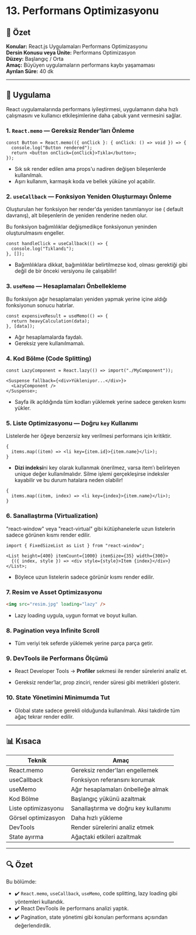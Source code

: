 # 13. Performans Optimizasyonu

## 📄 Özet

**Konular:** React.js Uygulamaları Performans Optimizasyonu  
**Dersin Konusu veya Ünite:** Performans Optimizasyon  
**Düzey:** Başlangıç / Orta  
**Amaç:** Büyüyen uygulamaların performans kaybı yaşamaması  
**Ayrılan Süre:** 40 dk

---

## 🔧 Uygulama

React uygulamalarında performans iyileştirmesi, uygulamanın daha hızlı çalışmasını ve kullanıcı etkileşimlerine daha çabuk yanıt vermesini sağlar.

### 1. `React.memo` — Gereksiz Render’ları Önleme

```tsx
const Button = React.memo(({ onClick }: { onClick: () => void }) => {
  console.log("Button rendered");
  return <button onClick={onClick}>Tıkla</button>;
});
```

- Sık sık render edilen ama props'u nadiren değişen bileşenlerde kullanılmalı.
- Aşırı kullanım, karmaşık koda ve bellek yüküne yol açabilir.

### 2. `useCallback` — Fonksiyon Yeniden Oluşturmayı Önleme

Oluşturulan her fonksiyon her render'da yeniden tanımlanıyor ise ( default davranış), alt bileşenlerin de yeniden renderine neden olur.

Bu fonksiyon bağımlılıklar değişmedikçe fonksiyonun yeninden oluşturulmasını engeller.

```tsx
const handleClick = useCallback(() => {
  console.log("Tıklandı");
}, []);
```

- Bağımlılıklara dikkat, bağımlılıklar belirtilmezse kod, olması gerektiği gibi değil de bir önceki versiyonu ile çalışabilir!

### 3. `useMemo` — Hesaplamaları Önbellekleme

Bu fonksiyon ağır hesaplamaları yeniden yapmak yerine içine aldığı fonksiyonun sonucu hatırlar.

```tsx
const expensiveResult = useMemo(() => {
  return heavyCalculation(data);
}, [data]);
```

- Ağır hesaplamalarda faydalı.
- Gereksiz yere kullanılmamalı.

### 4. Kod Bölme (Code Splitting)

```tsx
const LazyComponent = React.lazy(() => import("./MyComponent"));

<Suspense fallback={<div>Yükleniyor...</div>}>
  <LazyComponent />
</Suspense>;
```

- Sayfa ilk açıldığında tüm kodları yüklemek yerine sadece gereken kısmı yükler.

### 5. Liste Optimizasyonu — Doğru `key` Kullanımı

Listelerde her öğeye benzersiz key verilmesi performans için kritiktir.

```tsx
{
  items.map((item) => <li key={item.id}>{item.name}</li>);
}
```

- **Dizi indeksi**ni key olarak kullanmak önerilmez, varsa item’ı belirleyen unique değer kullanılmalıdır. Silme işlemi gerçekleşirse indeksler kayabilir ve bu durum hatalara neden olabilir!

```tsx
{
  items.map((item, index) => <li key={index}>{item.name}</li>);
}
```

### 6. Sanallaştırma (Virtualization)

"react-window" veya "react-virtual" gibi kütüphanelerle uzun listelerin sadece görünen kısmı render edilir.

```tsx
import { FixedSizeList as List } from "react-window";

<List height={400} itemCount={1000} itemSize={35} width={300}>
  {({ index, style }) => <div style={style}>Item {index}</div>}
</List>;
```

- Böylece uzun listelerin sadece görünür kısmı render edilir.

### 7. Resim ve Asset Optimizasyonu

```html
<img src="resim.jpg" loading="lazy" />
```

- Lazy loading uygula, uygun format ve boyut kullan.

### 8. Pagination veya Infinite Scroll

- Tüm veriyi tek seferde yüklemek yerine parça parça getir.

### 9. DevTools ile Performans Ölçümü

- React Developer Tools → **Profiler** sekmesi ile render sürelerini analiz et.

- Gereksiz render’lar, prop zinciri, render süresi gibi metrikleri gösterir.

### 10. State Yönetimini Minimumda Tut

- Global state sadece gerekli olduğunda kullanılmalı. Aksi takdirde tüm ağaç tekrar render edilir.

---

## 📊 Kısaca

| Teknik              | Amaç                                 |
| ------------------- | ------------------------------------ |
| React.memo          | Gereksiz render'ları engellemek      |
| useCallback         | Fonksiyon referansını korumak        |
| useMemo             | Ağır hesaplamaları önbelleğe almak   |
| Kod Bölme           | Başlangıç yükünü azaltmak            |
| Liste optimizasyonu | Sanallaştırma ve doğru key kullanımı |
| Görsel optimizasyon | Daha hızlı yükleme                   |
| DevTools            | Render sürelerini analiz etmek       |
| State ayırma        | Ağaçtaki etkileri azaltmak           |

---

## 🔍 Özet

Bu bölümde:

- ✔️ `React.memo`, `useCallback`, `useMemo`, code splitting, lazy loading gibi yöntemleri kullandık.
- ✔️ React DevTools ile performans analizi yaptık.
- ✔️ Pagination, state yönetimi gibi konuları performans açısından değerlendirdik.
